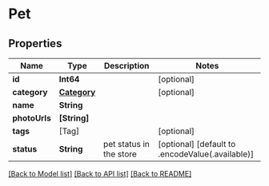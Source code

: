 # Pet

## Properties
Name | Type | Description | Notes
------------ | ------------- | ------------- | -------------
**id** | **Int64** |  | [optional] 
**category** | [**Category**](Category.md) |  | [optional] 
**name** | **String** |  | 
**photoUrls** | **[String]** |  | 
**tags** | [Tag] |  | [optional] 
**status** | **String** | pet status in the store | [optional] [default to .encodeValue(.available)]

[[Back to Model list]](../README.md#documentation-for-models) [[Back to API list]](../README.md#documentation-for-api-endpoints) [[Back to README]](../README.md)


